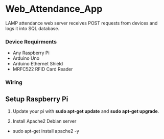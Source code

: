 # Web_Attendance_App
LAMP attendance web server receives POST requests from devices and logs it into SQL database. 

### Device Requirments
- Any Raspberry Pi
- Arduino Uno
- Arduino Ethernet Shield
- MRFC522 RFID Card Reader


### Wiring



## Setup Raspberry Pi

1. Update your pi with **sudo apt-get update** and **sudo apt-get upgrade**.

2. Install Apache2 Debian server
  - sudo apt-get install apache2 -y
